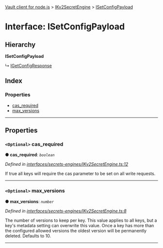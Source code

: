 [Vault client for node.js](../README.md) > [IKv2SecretEngine](../modules/ikv2secretengine.md) > [ISetConfigPayload](../interfaces/ikv2secretengine.isetconfigpayload.md)

# Interface: ISetConfigPayload

## Hierarchy

**ISetConfigPayload**

↳  [IGetConfigResponse](ikv2secretengine.igetconfigresponse.md)

## Index

### Properties

* [cas_required](ikv2secretengine.isetconfigpayload.md#cas_required)
* [max_versions](ikv2secretengine.isetconfigpayload.md#max_versions)

---

## Properties

<a id="cas_required"></a>

### `<Optional>` cas_required

**● cas_required**: *`boolean`*

*Defined in [interfaces/secrets-engines/IKv2SecretEngine.ts:12](https://github.com/theogravity/vault-tacular/blob/2099cfa/src/interfaces/secrets-engines/IKv2SecretEngine.ts#L12)*

If true all keys will require the cas parameter to be set on all write requests.

___
<a id="max_versions"></a>

### `<Optional>` max_versions

**● max_versions**: *`number`*

*Defined in [interfaces/secrets-engines/IKv2SecretEngine.ts:8](https://github.com/theogravity/vault-tacular/blob/2099cfa/src/interfaces/secrets-engines/IKv2SecretEngine.ts#L8)*

The number of versions to keep per key. This value applies to all keys, but a key's metadata setting can overwrite this value. Once a key has more than the configured allowed versions the oldest version will be permanently deleted. Defaults to 10.

___

